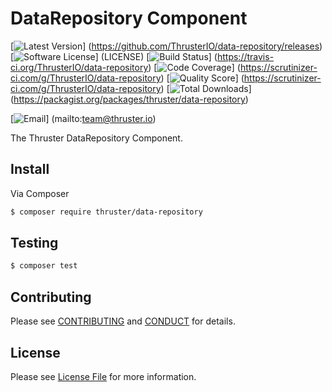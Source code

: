 # DataRepository Component

[![Latest Version](https://img.shields.io/github/release/ThrusterIO/data-repository.svg?style=flat-square)]
(https://github.com/ThrusterIO/data-repository/releases)
[![Software License](https://img.shields.io/badge/license-MIT-brightgreen.svg?style=flat-square)]
(LICENSE)
[![Build Status](https://img.shields.io/travis/ThrusterIO/data-repository.svg?style=flat-square)]
(https://travis-ci.org/ThrusterIO/data-repository)
[![Code Coverage](https://img.shields.io/scrutinizer/coverage/g/ThrusterIO/data-repository.svg?style=flat-square)]
(https://scrutinizer-ci.com/g/ThrusterIO/data-repository)
[![Quality Score](https://img.shields.io/scrutinizer/g/ThrusterIO/data-repository.svg?style=flat-square)]
(https://scrutinizer-ci.com/g/ThrusterIO/data-repository)
[![Total Downloads](https://img.shields.io/packagist/dt/thruster/data-repository.svg?style=flat-square)]
(https://packagist.org/packages/thruster/data-repository)

[![Email](https://img.shields.io/badge/email-team@thruster.io-blue.svg?style=flat-square)]
(mailto:team@thruster.io)

The Thruster DataRepository Component.


## Install

Via Composer

``` bash
$ composer require thruster/data-repository
```


## Testing

``` bash
$ composer test
```


## Contributing

Please see [CONTRIBUTING](CONTRIBUTING.md) and [CONDUCT](CONDUCT.md) for details.


## License

Please see [License File](LICENSE) for more information.
